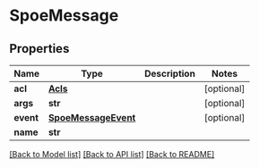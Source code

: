 # SpoeMessage

## Properties
Name | Type | Description | Notes
------------ | ------------- | ------------- | -------------
**acl** | [**Acls**](Acls.md) |  | [optional] 
**args** | **str** |  | [optional] 
**event** | [**SpoeMessageEvent**](SpoeMessageEvent.md) |  | [optional] 
**name** | **str** |  | 

[[Back to Model list]](../README.md#documentation-for-models) [[Back to API list]](../README.md#documentation-for-api-endpoints) [[Back to README]](../README.md)

